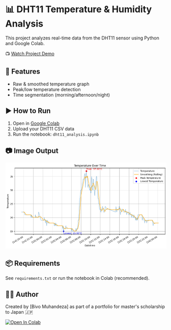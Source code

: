 # 📊 DHT11 Temperature & Humidity Analysis

This project analyzes real-time data from the DHT11 sensor using Python and Google Colab.

📺 [Watch Project Demo](https://youtu.be/4h6vBeHDXIs)

## 🔧 Features
- Raw & smoothed temperature graph
- Peak/low temperature detection
- Time segmentation (morning/afternoon/night)

## ▶️ How to Run
1. Open in [Google Colab](https://colab.research.google.com/)
2. Upload your DHT11 CSV data
3. Run the notebook: `dht11_analysis.ipynb`

## 📷 Image Output

![temp_plot](images/temp_plot.png)

## 📦 Requirements
See `requirements.txt` or run the notebook in Colab (recommended).

## 🧑‍💻 Author
Created by [Bivo Muhandeza] as part of a portfolio for master's scholarship to Japan 🇯🇵

[![Open In Colab](https://colab.research.google.com/assets/colab-badge.svg)](https://colab.research.google.com/github/bivomuh/DHT11-Temperature-Analysis/blob/main/dht11_analysis.ipynb)
